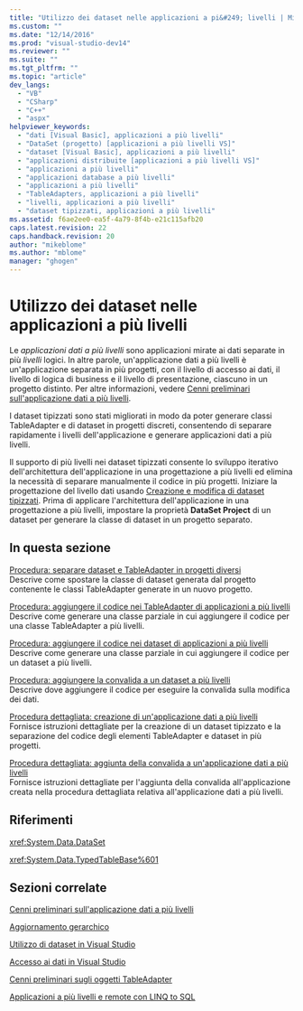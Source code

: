 ```yaml
---
title: "Utilizzo dei dataset nelle applicazioni a pi&#249; livelli | Microsoft Docs"
ms.custom: ""
ms.date: "12/14/2016"
ms.prod: "visual-studio-dev14"
ms.reviewer: ""
ms.suite: ""
ms.tgt_pltfrm: ""
ms.topic: "article"
dev_langs: 
  - "VB"
  - "CSharp"
  - "C++"
  - "aspx"
helpviewer_keywords: 
  - "dati [Visual Basic], applicazioni a più livelli"
  - "DataSet (progetto) [applicazioni a più livelli VS]"
  - "dataset [Visual Basic], applicazioni a più livelli"
  - "applicazioni distribuite [applicazioni a più livelli VS]"
  - "applicazioni a più livelli"
  - "applicazioni database a più livelli"
  - "applicazioni a più livelli"
  - "TableAdapters, applicazioni a più livelli"
  - "livelli, applicazioni a più livelli"
  - "dataset tipizzati, applicazioni a più livelli"
ms.assetid: f6ae2ee0-ea5f-4a79-8f4b-e21c115afb20
caps.latest.revision: 22
caps.handback.revision: 20
author: "mikeblome"
ms.author: "mblome"
manager: "ghogen"
---
```

# Utilizzo dei dataset nelle applicazioni a pi&#249; livelli
Le *applicazioni dati a più livelli* sono applicazioni mirate ai dati separate in più *livelli* logici.  In altre parole, un'applicazione dati a più livelli è un'applicazione separata in più progetti, con il livello di accesso ai dati, il livello di logica di business e il livello di presentazione, ciascuno in un progetto distinto.  Per altre informazioni, vedere [Cenni preliminari sull'applicazione dati a più livelli](../data-tools/n-tier-data-applications-overview.md).  
  
 I dataset tipizzati sono stati migliorati in modo da poter generare classi TableAdapter e di dataset in progetti discreti,  consentendo di separare rapidamente i livelli dell'applicazione e generare applicazioni dati a più livelli.  
  
 Il supporto di più livelli nei dataset tipizzati consente lo sviluppo iterativo dell'architettura dell'applicazione in una progettazione a più livelli ed elimina la necessità di separare manualmente il codice in più progetti.  Iniziare la progettazione del livello dati usando [Creazione e modifica di dataset tipizzati](../data-tools/creating-and-editing-typed-datasets.md).  Prima di applicare l'architettura dell'applicazione in una progettazione a più livelli, impostare la proprietà **DataSet Project** di un dataset per generare la classe di dataset in un progetto separato.  
  
## In questa sezione  
 [Procedura: separare dataset e TableAdapter in progetti diversi](../data-tools/separate-datasets-and-tableadapters-into-different-projects.md)  
 Descrive come spostare la classe di dataset generata dal progetto contenente le classi TableAdapter generate in un nuovo progetto.  
  
 [Procedura: aggiungere il codice nei TableAdapter di applicazioni a più livelli](../data-tools/add-code-to-tableadapters-in-n-tier-applications.md)  
 Descrive come generare una classe parziale in cui aggiungere il codice per una classe TableAdapter a più livelli.  
  
 [Procedura: aggiungere il codice nei dataset di applicazioni a più livelli](../data-tools/add-code-to-datasets-in-n-tier-applications.md)  
 Descrive come generare una classe parziale in cui aggiungere il codice per un dataset a più livelli.  
  
 [Procedura: aggiungere la convalida a un dataset a più livelli](../data-tools/add-validation-to-an-n-tier-dataset.md)  
 Descrive dove aggiungere il codice per eseguire la convalida sulla modifica dei dati.  
  
 [Procedura dettagliata: creazione di un'applicazione dati a più livelli](../data-tools/walkthrough-creating-an-n-tier-data-application.md)  
 Fornisce istruzioni dettagliate per la creazione di un dataset tipizzato e la separazione del codice degli elementi TableAdapter e dataset in più progetti.  
  
 [Procedura dettagliata: aggiunta della convalida a un'applicazione dati a più livelli](../Topic/Walkthrough:%20Adding%20Validation%20to%20an%20N-Tier%20Data%20Application.md)  
 Fornisce istruzioni dettagliate per l'aggiunta della convalida all'applicazione creata nella procedura dettagliata relativa all'applicazione dati a più livelli.  
  
## Riferimenti  
 <xref:System.Data.DataSet>  
  
 <xref:System.Data.TypedTableBase%601>  
  
## Sezioni correlate  
 [Cenni preliminari sull'applicazione dati a più livelli](../data-tools/n-tier-data-applications-overview.md)  
  
 [Aggiornamento gerarchico](../data-tools/hierarchical-update.md)  
  
 [Utilizzo di dataset in Visual Studio](../data-tools/dataset-tools-in-visual-studio.md)  
  
 [Accesso ai dati in Visual Studio](../data-tools/accessing-data-in-visual-studio.md)  
  
 [Cenni preliminari sugli oggetti TableAdapter](../data-tools/tableadapter-overview.md)  
  
 [Applicazioni a più livelli e remote con LINQ to SQL](../Topic/N-Tier%20and%20Remote%20Applications%20with%20LINQ%20to%20SQL.md)